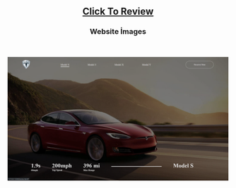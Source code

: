 <h2 align="center"><a href="https://atifsimsek.github.io/Html-Css-Js-Projects/Html-Css-Js%20WebSite%20Project/09%20-%20Tesla%20Website%2BJs/index.html">Click To Review</a> </h2>

<h3 align="center">Website İmages</h3>

<br/>

<p align="center"><img  src="img/img-1.png"  width="500" ></p>
